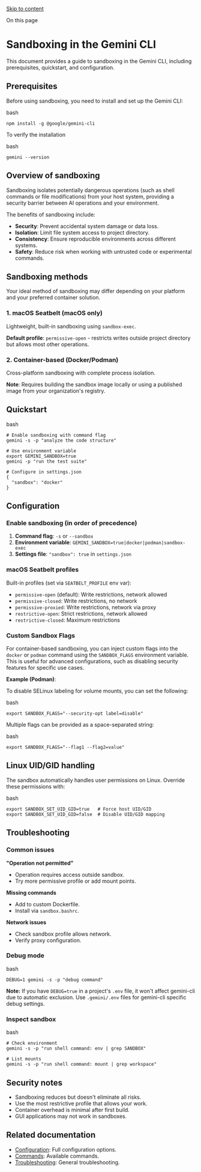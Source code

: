 [Skip to content](https://gemini-cli.xyz/docs/en/sandbox#VPContent)

On this page

# Sandboxing in the Gemini CLI [​](https://gemini-cli.xyz/docs/en/sandbox\#sandboxing-in-the-gemini-cli)

This document provides a guide to sandboxing in the Gemini CLI, including prerequisites, quickstart, and configuration.

## Prerequisites [​](https://gemini-cli.xyz/docs/en/sandbox\#prerequisites)

Before using sandboxing, you need to install and set up the Gemini CLI:

bash

```
npm install -g @google/gemini-cli
```

To verify the installation

bash

```
gemini --version
```

## Overview of sandboxing [​](https://gemini-cli.xyz/docs/en/sandbox\#overview-of-sandboxing)

Sandboxing isolates potentially dangerous operations (such as shell commands or file modifications) from your host system, providing a security barrier between AI operations and your environment.

The benefits of sandboxing include:

- **Security**: Prevent accidental system damage or data loss.
- **Isolation**: Limit file system access to project directory.
- **Consistency**: Ensure reproducible environments across different systems.
- **Safety**: Reduce risk when working with untrusted code or experimental commands.

## Sandboxing methods [​](https://gemini-cli.xyz/docs/en/sandbox\#sandboxing-methods)

Your ideal method of sandboxing may differ depending on your platform and your preferred container solution.

### 1\. macOS Seatbelt (macOS only) [​](https://gemini-cli.xyz/docs/en/sandbox\#_1-macos-seatbelt-macos-only)

Lightweight, built-in sandboxing using `sandbox-exec`.

**Default profile**: `permissive-open` \- restricts writes outside project directory but allows most other operations.

### 2\. Container-based (Docker/Podman) [​](https://gemini-cli.xyz/docs/en/sandbox\#_2-container-based-docker-podman)

Cross-platform sandboxing with complete process isolation.

**Note**: Requires building the sandbox image locally or using a published image from your organization's registry.

## Quickstart [​](https://gemini-cli.xyz/docs/en/sandbox\#quickstart)

bash

```
# Enable sandboxing with command flag
gemini -s -p "analyze the code structure"

# Use environment variable
export GEMINI_SANDBOX=true
gemini -p "run the test suite"

# Configure in settings.json
{
  "sandbox": "docker"
}
```

## Configuration [​](https://gemini-cli.xyz/docs/en/sandbox\#configuration)

### Enable sandboxing (in order of precedence) [​](https://gemini-cli.xyz/docs/en/sandbox\#enable-sandboxing-in-order-of-precedence)

1. **Command flag**: `-s` or `--sandbox`
2. **Environment variable**: `GEMINI_SANDBOX=true|docker|podman|sandbox-exec`
3. **Settings file**: `"sandbox": true` in `settings.json`

### macOS Seatbelt profiles [​](https://gemini-cli.xyz/docs/en/sandbox\#macos-seatbelt-profiles)

Built-in profiles (set via `SEATBELT_PROFILE` env var):

- `permissive-open` (default): Write restrictions, network allowed
- `permissive-closed`: Write restrictions, no network
- `permissive-proxied`: Write restrictions, network via proxy
- `restrictive-open`: Strict restrictions, network allowed
- `restrictive-closed`: Maximum restrictions

### Custom Sandbox Flags [​](https://gemini-cli.xyz/docs/en/sandbox\#custom-sandbox-flags)

For container-based sandboxing, you can inject custom flags into the `docker` or `podman` command using the `SANDBOX_FLAGS` environment variable. This is useful for advanced configurations, such as disabling security features for specific use cases.

**Example (Podman)**:

To disable SELinux labeling for volume mounts, you can set the following:

bash

```
export SANDBOX_FLAGS="--security-opt label=disable"
```

Multiple flags can be provided as a space-separated string:

bash

```
export SANDBOX_FLAGS="--flag1 --flag2=value"
```

## Linux UID/GID handling [​](https://gemini-cli.xyz/docs/en/sandbox\#linux-uid-gid-handling)

The sandbox automatically handles user permissions on Linux. Override these permissions with:

bash

```
export SANDBOX_SET_UID_GID=true   # Force host UID/GID
export SANDBOX_SET_UID_GID=false  # Disable UID/GID mapping
```

## Troubleshooting [​](https://gemini-cli.xyz/docs/en/sandbox\#troubleshooting)

### Common issues [​](https://gemini-cli.xyz/docs/en/sandbox\#common-issues)

**"Operation not permitted"**

- Operation requires access outside sandbox.
- Try more permissive profile or add mount points.

**Missing commands**

- Add to custom Dockerfile.
- Install via `sandbox.bashrc`.

**Network issues**

- Check sandbox profile allows network.
- Verify proxy configuration.

### Debug mode [​](https://gemini-cli.xyz/docs/en/sandbox\#debug-mode)

bash

```
DEBUG=1 gemini -s -p "debug command"
```

**Note:** If you have `DEBUG=true` in a project's `.env` file, it won't affect gemini-cli due to automatic exclusion. Use `.gemini/.env` files for gemini-cli specific debug settings.

### Inspect sandbox [​](https://gemini-cli.xyz/docs/en/sandbox\#inspect-sandbox)

bash

```
# Check environment
gemini -s -p "run shell command: env | grep SANDBOX"

# List mounts
gemini -s -p "run shell command: mount | grep workspace"
```

## Security notes [​](https://gemini-cli.xyz/docs/en/sandbox\#security-notes)

- Sandboxing reduces but doesn't eliminate all risks.
- Use the most restrictive profile that allows your work.
- Container overhead is minimal after first build.
- GUI applications may not work in sandboxes.

## Related documentation [​](https://gemini-cli.xyz/docs/en/sandbox\#related-documentation)

- [Configuration](https://gemini-cli.xyz/docs/en/cli/configuration): Full configuration options.
- [Commands](https://gemini-cli.xyz/docs/en/cli/commands): Available commands.
- [Troubleshooting](https://gemini-cli.xyz/docs/en/troubleshooting): General troubleshooting.